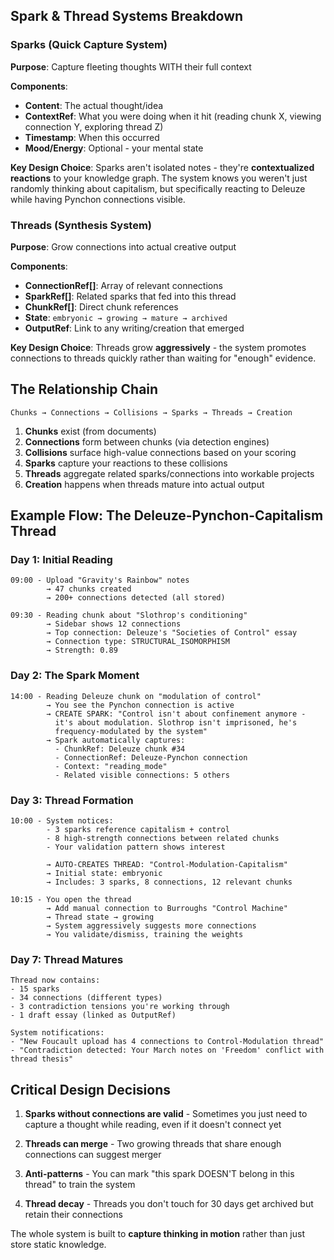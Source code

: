 ## Spark & Thread Systems Breakdown

### Sparks (Quick Capture System)
**Purpose**: Capture fleeting thoughts WITH their full context

**Components**:
- **Content**: The actual thought/idea
- **ContextRef**: What you were doing when it hit (reading chunk X, viewing connection Y, exploring thread Z)
- **Timestamp**: When this occurred
- **Mood/Energy**: Optional - your mental state

**Key Design Choice**: Sparks aren't isolated notes - they're **contextualized reactions** to your knowledge graph. The system knows you weren't just randomly thinking about capitalism, but specifically reacting to Deleuze while having Pynchon connections visible.

### Threads (Synthesis System)
**Purpose**: Grow connections into actual creative output

**Components**:
- **ConnectionRef[]**: Array of relevant connections
- **SparkRef[]**: Related sparks that fed into this thread
- **ChunkRef[]**: Direct chunk references
- **State**: `embryonic → growing → mature → archived`
- **OutputRef**: Link to any writing/creation that emerged

**Key Design Choice**: Threads grow **aggressively** - the system promotes connections to threads quickly rather than waiting for "enough" evidence.

## The Relationship Chain

```
Chunks → Connections → Collisions → Sparks → Threads → Creation
```

1. **Chunks** exist (from documents)
2. **Connections** form between chunks (via detection engines)
3. **Collisions** surface high-value connections based on your scoring
4. **Sparks** capture your reactions to these collisions
5. **Threads** aggregate related sparks/connections into workable projects
6. **Creation** happens when threads mature into actual output

## Example Flow: The Deleuze-Pynchon-Capitalism Thread

### Day 1: Initial Reading
```
09:00 - Upload "Gravity's Rainbow" notes
        → 47 chunks created
        → 200+ connections detected (all stored)

09:30 - Reading chunk about "Slothrop's conditioning"
        → Sidebar shows 12 connections
        → Top connection: Deleuze's "Societies of Control" essay
        → Connection type: STRUCTURAL_ISOMORPHISM
        → Strength: 0.89
```

### Day 2: The Spark Moment
```
14:00 - Reading Deleuze chunk on "modulation of control"
        → You see the Pynchon connection is active
        → CREATE SPARK: "Control isn't about confinement anymore - 
          it's about modulation. Slothrop isn't imprisoned, he's 
          frequency-modulated by the system"
        → Spark automatically captures:
          - ChunkRef: Deleuze chunk #34
          - ConnectionRef: Deleuze-Pynchon connection
          - Context: "reading_mode"
          - Related visible connections: 5 others
```

### Day 3: Thread Formation
```
10:00 - System notices:
        - 3 sparks reference capitalism + control
        - 8 high-strength connections between related chunks
        - Your validation pattern shows interest
        
        → AUTO-CREATES THREAD: "Control-Modulation-Capitalism"
        → Initial state: embryonic
        → Includes: 3 sparks, 8 connections, 12 relevant chunks

10:15 - You open the thread
        → Add manual connection to Burroughs "Control Machine"
        → Thread state → growing
        → System aggressively suggests more connections
        → You validate/dismiss, training the weights
```

### Day 7: Thread Matures
```
Thread now contains:
- 15 sparks
- 34 connections (different types)
- 3 contradiction tensions you're working through
- 1 draft essay (linked as OutputRef)

System notifications:
- "New Foucault upload has 4 connections to Control-Modulation thread"
- "Contradiction detected: Your March notes on 'Freedom' conflict with thread thesis"
```

## Critical Design Decisions

1. **Sparks without connections are valid** - Sometimes you just need to capture a thought while reading, even if it doesn't connect yet

2. **Threads can merge** - Two growing threads that share enough connections can suggest merger

3. **Anti-patterns** - You can mark "this spark DOESN'T belong in this thread" to train the system

4. **Thread decay** - Threads you don't touch for 30 days get archived but retain their connections

The whole system is built to **capture thinking in motion** rather than just store static knowledge.